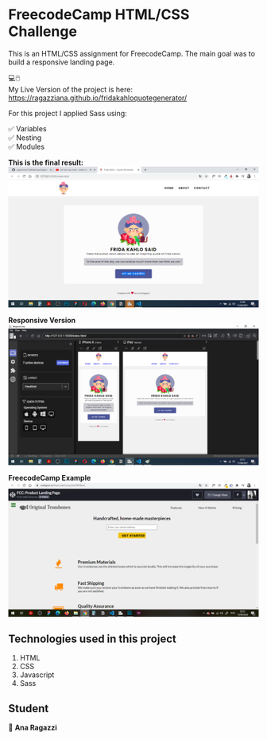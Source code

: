 # FreecodeCamp HTML/CSS Challenge

This is an HTML/CSS assignment for FreecodeCamp.
The main goal was to build a responsive landing page.

💻🖱️\
My Live Version of the project is here: https://ragazziana.github.io/fridakahloquotegenerator/

For this project I applied Sass using:

✅ Variables\
✅ Nesting\
✅ Modules

**This is the final result:**
![Final Result](https://github.com/ragazziana/fridakahloquotegenerator/blob/master/images/git_thumb1.png?raw=true "Final Result")


**Responsive Version**
![Responsive Version](https://github.com/ragazziana/fridakahloquotegenerator/blob/master/images/git_thumb2.png?raw=true "Responsive Version")

**FreecodeCamp Example**
![FreecodeCamp](https://github.com/ragazziana/trombonefreecodecamp/blob/master/images/freecode.png?raw=true "FreecodeCamp")

## Technologies used in this project
1. HTML
1. CSS
1. Javascript
1. Sass

## Student
👩 
**Ana Ragazzi**
